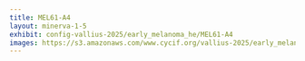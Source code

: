 ```yaml
---
title: MEL61-A4
layout: minerva-1-5
exhibit: config-vallius-2025/early_melanoma_he/MEL61-A4
images: https://s3.amazonaws.com/www.cycif.org/vallius-2025/early_melanoma_he/MEL61-A4
---
```

